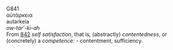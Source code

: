G841  
αὐτάρκεια  
autarkeia  
*ow-tar‘-ki-ah*  
From [842](g0842) *self* *satisfaction*, that is, (abstractly)
*contentedness*, or (concretely) a *competence:* - contentment,
sufficiency.  
